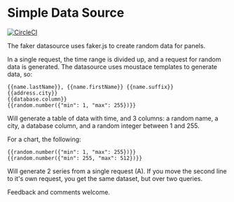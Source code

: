 # Simple Data Source

[![CircleCI](https://circleci.com/gh/grafana/simple-datasource/tree/master.svg?style=svg)](https://circleci.com/gh/grafana/simple-datasource/tree/master)

The faker datasource uses faker.js to create random data for panels. 

In a single request, the time range is divided up, and a request for random data is generated. 
The datasource uses moustace templates to generate data, so:
```
{{name.lastName}}, {{name.firstName}} {{name.suffix}}
{{address.city}}
{{database.column}}
{{random.number({"min": 1, "max": 255})}}
```

Will generate a table of data with time, and 3 columns: a random name, a city, a database column, and a random integer between 1 and 255.

For a chart, the following:
```
{{random.number({"min": 1, "max": 255})}}
{{random.number({"min": 255, "max": 512})}}
```

Will generate 2 series from a single request (A).
If you move the second line to it's own request, you get the same dataset, but over two queries.

Feedback and comments welcome.
